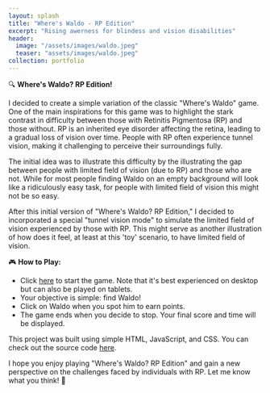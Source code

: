 ```yaml
---
layout: splash
title: "Where's Waldo - RP Edition"
excerpt: "Rising awerness for blindess and vision disabilities"
header: 
  image: "/assets/images/waldo.jpeg"
  teaser: "assets/images/waldo.jpeg"
collection: portfolio
---
```



🔍 **Where's Waldo? RP Edition!**


I decided to create a simple variation of the classic "Where's Waldo" game. One of the main inspirations for this game was to highlight the stark contrast in difficulty between those with Retinitis Pigmentosa (RP) and those without. RP is an inherited eye disorder affecting the retina, leading to a gradual loss of vision over time. People with RP often experience tunnel vision, making it challenging to perceive their surroundings fully.

The initial idea was to illustrate this difficulty by the illustrating the gap between people with limited field of vision (due to RP) and those who are not. While for most people finding Waldo on an empty background will look like a ridiculously easy task, for people with limited field of vision this might not be so easy.

After this initial version of "Where's Waldo? RP Edition," I decided to incorporated a special "tunnel vision mode" to simulate the limited field of vision experienced by those with RP. This might serve as another illustration of how does it feel, at least at this 'toy' scenario, to have limited field of vision.

🎮 **How to Play:**
- Click [here](https://menisadi.github.io/RPWaldo/) to start the game. Note that it's best experienced on desktop but can also be played on tablets.
- Your objective is simple: find Waldo!
- Click on Waldo when you spot him to earn points.
- The game ends when you decide to stop. Your final score and time will be displayed.

This project was built using simple HTML, JavaScript, and CSS. You can check out the source code [here](https://github.com/menisadi/RPWaldo).

I hope you enjoy playing "Where's Waldo? RP Edition" and gain a new perspective on the challenges faced by individuals with RP. Let me know what you think! 🌟
